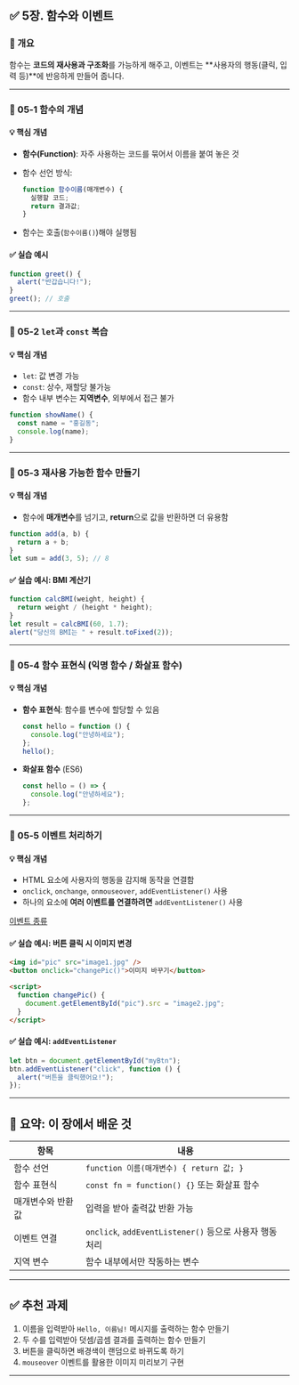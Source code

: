 ## ✅ 5장. 함수와 이벤트

### 📌 개요

함수는 **코드의 재사용과 구조화**를 가능하게 해주고, 이벤트는 \*\*사용자의 행동(클릭, 입력 등)\*\*에 반응하게 만들어 줍니다.

---

### 🔸 05‑1 함수의 개념

#### 💡 핵심 개념

- **함수(Function)**: 자주 사용하는 코드를 묶어서 이름을 붙여 놓은 것
- 함수 선언 방식:

  ```js
  function 함수이름(매개변수) {
    실행할 코드;
    return 결과값;
  }
  ```

- 함수는 호출(`함수이름()`)해야 실행됨

#### ✅ 실습 예시

```js
function greet() {
  alert("반갑습니다!");
}
greet(); // 호출
```

---

### 🔸 05‑2 `let`과 `const` 복습

#### 💡 핵심 개념

- `let`: 값 변경 가능
- `const`: 상수, 재할당 불가능
- 함수 내부 변수는 **지역변수**, 외부에서 접근 불가

```js
function showName() {
  const name = "홍길동";
  console.log(name);
}
```

---

### 🔸 05‑3 재사용 가능한 함수 만들기

#### 💡 핵심 개념

- 함수에 **매개변수**를 넘기고, **return**으로 값을 반환하면 더 유용함

```js
function add(a, b) {
  return a + b;
}
let sum = add(3, 5); // 8
```

#### ✅ 실습 예시: BMI 계산기

```js
function calcBMI(weight, height) {
  return weight / (height * height);
}
let result = calcBMI(60, 1.7);
alert("당신의 BMI는 " + result.toFixed(2));
```

---

### 🔸 05‑4 함수 표현식 (익명 함수 / 화살표 함수)

#### 💡 핵심 개념

- **함수 표현식**: 함수를 변수에 할당할 수 있음

  ```js
  const hello = function () {
    console.log("안녕하세요");
  };
  hello();
  ```

- **화살표 함수** (ES6)

  ```js
  const hello = () => {
    console.log("안녕하세요");
  };
  ```

---

### 🔸 05‑5 이벤트 처리하기

#### 💡 핵심 개념

- HTML 요소에 사용자의 행동을 감지해 동작을 연결함
- `onclick`, `onchange`, `onmouseover`, `addEventListener()` 사용
- 하나의 요소에 **여러 이벤트를 연결하려면** `addEventListener()` 사용

[이벤트 종류](https://velog.io/@hyhy9501/%EC%9B%B9-%EA%B0%9C%EB%B0%9C-%EA%B8%B0%EC%B4%88-%EC%9E%90%EB%B0%94%EC%8A%A4%ED%81%AC%EB%A6%BD%ED%8A%B8-9.-Event-%EC%A2%85%EB%A5%98)

#### ✅ 실습 예시: 버튼 클릭 시 이미지 변경

```html
<img id="pic" src="image1.jpg" />
<button onclick="changePic()">이미지 바꾸기</button>

<script>
  function changePic() {
    document.getElementById("pic").src = "image2.jpg";
  }
</script>
```

#### ✅ 실습 예시: `addEventListener`

```js
let btn = document.getElementById("myBtn");
btn.addEventListener("click", function () {
  alert("버튼을 클릭했어요!");
});
```

---

## 📘 요약: 이 장에서 배운 것

| 항목              | 내용                                                    |
| ----------------- | ------------------------------------------------------- |
| 함수 선언         | `function 이름(매개변수) { return 값; }`                |
| 함수 표현식       | `const fn = function() {}` 또는 화살표 함수             |
| 매개변수와 반환값 | 입력을 받아 출력값 반환 가능                            |
| 이벤트 연결       | `onclick`, `addEventListener()` 등으로 사용자 행동 처리 |
| 지역 변수         | 함수 내부에서만 작동하는 변수                           |

---

## ✅ 추천 과제

1. 이름을 입력받아 `Hello, 이름님!` 메시지를 출력하는 함수 만들기
2. 두 수를 입력받아 덧셈/곱셈 결과를 출력하는 함수 만들기
3. 버튼을 클릭하면 배경색이 랜덤으로 바뀌도록 하기
4. `mouseover` 이벤트를 활용한 이미지 미리보기 구현

---